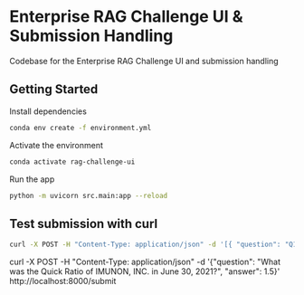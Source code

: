 # Enterprise RAG Challenge UI & Submission Handling
Codebase for the Enterprise RAG Challenge UI and submission handling

## Getting Started
Install dependencies
```bash
conda env create -f environment.yml
```

Activate the environment
```bash
conda activate rag-challenge-ui
``` 

Run the app
```bash
python -m uvicorn src.main:app --reload
```

## Test submission with curl
```bash
curl -X POST -H "Content-Type: application/json" -d '[{ "question": "Q1", "answer": "A1" },{ "question": "Q2", "answer": "A2" }]' http://localhost:8000/submit
```

curl -X POST -H "Content-Type: application/json" -d '{"question": "What was the Quick Ratio of IMUNON, INC. in June 30, 2021?", "answer": 1.5}' http://localhost:8000/submit
